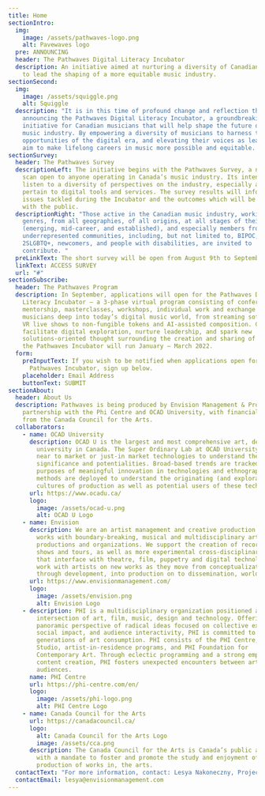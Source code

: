 ```yaml
---
title: Home
sectionIntro:
  img:
    image: /assets/pathwaves-logo.png
    alt: Pavewaves logo
  pre: ANNOUNCING
  header: The Pathwaves Digital Literacy Incubator
  description: An initiative aimed at nurturing a diversity of Canadian musicians
    to lead the shaping of a more equitable music industry.
sectionSecond:
  img:
    image: /assets/squiggle.png
    alt: Squiggle
  description: "It is in this time of profound change and reflection that we are
    announcing the Pathwaves Digital Literacy Incubator, a groundbreaking
    initiative for Canadian musicians that will help shape the future of the
    music industry. By empowering a diversity of musicians to harness the
    opportunities of the digital era, and elevating their voices as leaders, we
    aim to make lifelong careers in music more possible and equitable. "
sectionSurvey:
  header: The Pathwaves Survey
  descriptionLeft: The initiative begins with the Pathwaves Survey, a nation-wide
    scan open to anyone operating in Canada’s music industry. Its intent is to
    listen to a diversity of perspectives on the industry, especially as they
    pertain to digital tools and services. The survey results will inform the
    issues tackled during the Incubator and the outcomes which will be shared
    with the public.
  descriptionRight: "Those active in the Canadian music industry, working in all
    genres, from all geographies, of all origins, at all stages of their careers
    (emerging, mid-career, and established), and especially members from
    underrepresented communities, including, but not limited to, BIPOC,
    2SLGBTQ+, newcomers, and people with disabilities, are invited to
    contribute. "
  preLinkText: The short survey will be open from August 9th to September 24th.
  linkText: ACCESS SURVEY
  url: "#"
sectionSubscribe:
  header: The Pathwaves Program
  description: In September, applications will open for the Pathwaves Digital
    Literacy Incubator — a 3-phase virtual program consisting of conferences,
    mentorship, masterclasses, workshops, individual work and exchange that take
    musicians deep into today’s digital music world, from streaming software and
    VR live shows to non-fungible tokens and AI-assisted composition. Curated to
    facilitate digital exploration, nurture leadership, and spark new
    solutions-oriented thought surrounding the creation and sharing of music,
    the Pathwaves Incubator will run January – March 2022.
  form:
    preInputText: If you wish to be notified when applications open for the
      Pathwaves Incubator, sign up below.
    placeholder: Email Address
    buttonText: SUBMIT
sectionAbout:
  header: About Us
  description: Pathwaves is being produced by Envision Management & Production in
    partnership with the Phi Centre and OCAD University, with financial support
    from the Canada Council for the Arts.
  collaborators:
    - name: OCAD University
      description: OCAD U is the largest and most comprehensive art, design and media
        university in Canada. The Super Ordinary Lab at OCAD University looks at
        near to market or just-in market technologies to understand their social
        significance and potentialities. Broad-based trends are tracked for the
        purposes of meaningful innovation in technologies and ethnographic
        methods are deployed to understand the originating (and exploratory)
        cultures of production as well as potential users of these technologies.
      url: https://www.ocadu.ca/
      logo:
        image: /assets/ocad-u.png
        alt: OCAD U Logo
    - name: Envision
      description: We are an artist management and creative production company that
        works with boundary-breaking, musical and multidisciplinary artists,
        productions and organizations. We support the creation of records, live
        shows and tours, as well as more experimental cross-disciplinary works
        that interface with theatre, film, puppetry and digital technologies. We
        work with artists on new works as they move from conceptualization,
        through development, into production on to dissemination, worldwide.
      url: https://www.envisionmanagement.com/
      logo:
        image: /assets/envision.png
        alt: Envision Logo
    - description: PHI is a multidisciplinary organization positioned at the
        intersection of art, film, music, design and technology. Offering a
        panoramic perspective of radical ideas focused on collective experience,
        social impact, and audience interactivity, PHI is committed to future
        generations of art consumption. PHI consists of the PHI Centre, PHI
        Studio, artist-in-residence programs, and PHI Foundation for
        Contemporary Art. Through eclectic programming and a strong emphasis on
        content creation, PHI fosters unexpected encounters between artists and
        audiences.
      name: PHI Centre
      url: https://phi-centre.com/en/
      logo:
        image: /assets/phi-logo.png
        alt: PHI Centre Logo
    - name: Canada Council for the Arts
      url: https://canadacouncil.ca/
      logo:
        alt: Canada Council for the Arts Logo
        image: /assets/cca.png
      description: The Canada Council for the Arts is Canada’s public arts funder,
        with a mandate to foster and promote the study and enjoyment of, and the
        production of works in, the arts.
  contactText: "For more information, contact: Lesya Nakoneczny, Project Manager: "
  contactEmail: lesya@envisionmanagement.com
---
```

